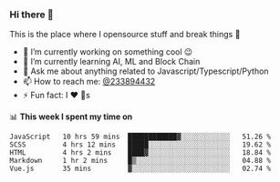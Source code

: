 ### Hi there 👋

<!--
**a233894432/a233894432** is a ✨ _special_ ✨ repository because its `README.md` (this file) appears on your GitHub profile.

Here are some ideas to get you started:

- 🔭 I’m currently working on ...
- 🌱 I’m currently learning ...
- 👯 I’m looking to collaborate on ...
- 🤔 I’m looking for help with ...
- 💬 Ask me about ...
- 📫 How to reach me: ...
- 😄 Pronouns: ...
- ⚡ Fun fact: ...
-->
 
 
This is the place where I opensource stuff and break things :rofl:

- 🔭 I’m currently working on something cool :wink:
- 🌱 I’m currently learning AI, ML and Block Chain
- 💬 Ask me about anything related to Javascript/Typescript/Python
- 📫 How to reach me: [@233894432](https://twitter.com/233894432)
- ⚡ Fun fact: I :heart: :dog:s

📊 **This week I spent my time on**
<!--START_SECTION:waka-->
```text
JavaScript   10 hrs 59 mins  ████████████▓░░░░░░░░░░░░   51.26 % 
SCSS         4 hrs 12 mins   █████░░░░░░░░░░░░░░░░░░░░   19.62 % 
HTML         4 hrs 2 mins    ████▓░░░░░░░░░░░░░░░░░░░░   18.84 % 
Markdown     1 hr 2 mins     █▒░░░░░░░░░░░░░░░░░░░░░░░   04.88 % 
Vue.js       35 mins         ▓░░░░░░░░░░░░░░░░░░░░░░░░   02.74 % 
```
<!--END_SECTION:waka-->
